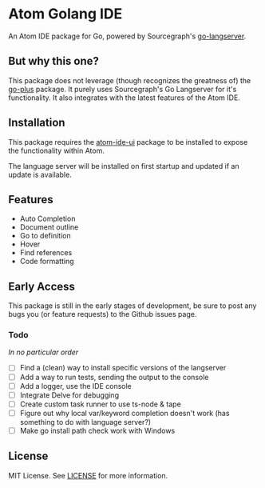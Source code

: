 Atom Golang IDE
===============

An Atom IDE package for Go, powered by Sourcegraph's [go-langserver](https://github.com/sourcegraph/go-langserver).

## But why this one?
This package does not leverage (though recognizes the greatness of) the
[go-plus](https://github.com/joefitzgerald/go-plus) package. It purely uses
Sourcegraph's Go Langserver for it's functionality. It also integrates with
the latest features of the Atom IDE.

## Installation
This package requires the [atom-ide-ui](https://atom.io/packages/atom-ide-ui)
package to be installed to expose the functionality within Atom.

The language server will be installed on first startup and updated if an update is available.

## Features
- Auto Completion
- Document outline
- Go to definition
- Hover
- Find references
- Code formatting

## Early Access
This package is still in the early stages of development, be sure to post
any bugs you (or feature requests) to the Github issues page.

### Todo
*In no particular order*
- [ ] Find a (clean) way to install specific versions of the langserver
- [ ] Add a way to run tests, sending the output to the console
- [ ] Add a logger, use the IDE console
- [ ] Integrate Delve for debugging
- [ ] Create custom task runner to use ts-node & tape
- [ ] Figure out why local var/keyword completion doesn't work (has something to do with language server?)
- [ ] Make go install path check work with Windows

## License
MIT License. See [LICENSE](./LICENSE) for more information.
